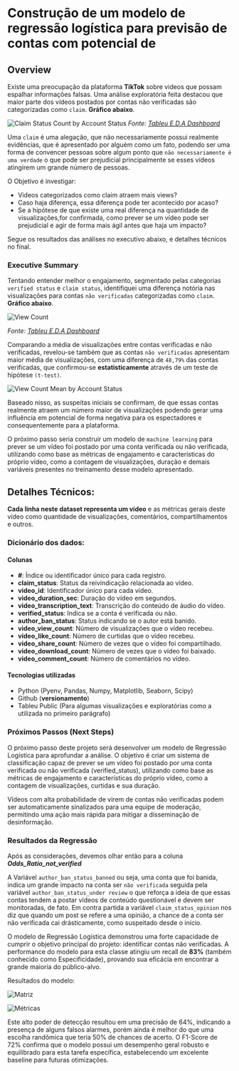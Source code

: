 # Construção de um modelo de regressão logística para previsão de contas com potencial de 

## Overview

Existe uma preocupação da plataforma **TikTok** sobre videos que possam espalhar informações falsas.
Uma análise exploratória feita destacou que maior parte dos vídeos postados por contas não verificadas são categorizadas como `claim`. **Gráfico abaixo**.

![Claim Status Count by Account Status](ClaimStatusCountbyAccountStatus.png)
_Fonte: [Tableu E.D.A Dashboard](https://public.tableau.com/app/profile/bruno5659/viz/TikTokCapstoneProject-E_D_A/Story1#1)_

Uma `claim` é uma alegação, que não necessariamente possui realmente evidências, que é apresentado por alguém como um fato, podendo ser uma forma de convencer pessoas sobre algum ponto que `não necessariamente é uma verdade` o que pode ser prejudicial principalmente se esses vídeos atingirem um grande número de pessoas.

O Objetivo é investigar:

* Videos categorizados como claim atraem mais views?
* Caso haja diferença, essa diferença pode ter acontecido por acaso?
* Se a hipótese de que existe uma real diferença na quantidade de visualizações,for confirmada, como prever se um vídeo pode ser prejudicial e agir de forma mais ágil antes que haja um impacto?

Segue os resultados das análises no executivo abaixo, e detalhes técnicos no final.

### Executive Summary

Tentando entender melhor o engajamento, segmentado pelas categorias `verified status` e `claim status`, identifiquei uma diferença notória nas visualizações para contas `não verificadas` categorizadas como `claim`. **Gráfico abaixo**.

![View Count](ViewCountByVerifiedStatus.png)

_Fonte: [Tableu E.D.A Dashboard](https://public.tableau.com/app/profile/bruno5659/viz/TikTokCapstoneProject-E_D_A/Story1#1)_


Comparando a média de visualizações entre contas verificadas e não verificadas, revelou-se também que as contas `não verificadas` apresentam maior média de visualizações, com uma diferença de `48,79%` das contas verificadas, que confirmou-se **estatisticamente** através de um teste de hipótese `(t-test)`.

![View Count Mean by Account Status](Mean_View_Count.png)

Baseado nisso, as suspeitas iniciais se confirmam, de que essas contas realmente atraem um número maior de visualizações podendo gerar uma influência em potencial de forma negativa para os espectadores e consequentemente para a plataforma.

O próximo passo seria construir um modelo de `machine learning` para prever se um vídeo foi postado por uma conta verificada ou não verificada, utilizando como base as métricas de engajamento e características do próprio vídeo, como a contagem de visualizações, duração e demais variáveis presentes no treinamento desse modelo apresentado.



## Detalhes Técnicos:

**Cada linha neste dataset representa um vídeo** e as métricas gerais deste vídeo como quantidade de visualizações, comentários, compartilhamentos e outros.

### Dicionário dos dados:

#### Colunas

- **#**: Índice ou identificador único para cada registro.
- **claim_status**: Status da reivindicação relacionada ao vídeo.
- **video_id**: Identificador único para cada vídeo.
- **video_duration_sec**: Duração do vídeo em segundos.
- **video_transcription_text**: Transcrição do conteúdo de áudio do vídeo.
- **verified_status**: Indica se a conta é verificada ou não.
- **author_ban_status**: Status indicando se o autor está banido.
- **video_view_count**: Número de visualizações que o vídeo recebeu.
- **video_like_count**: Número de curtidas que o vídeo recebeu.
- **video_share_count**: Número de vezes que o vídeo foi compartilhado.
- **video_download_count**: Número de vezes que o vídeo foi baixado.
- **video_comment_count**: Número de comentários no vídeo.

#### Tecnologias utilizadas

* Python (Pyenv, Pandas, Numpy, Matplotlib, Seaborn, Scipy)
* Github (**versionamento**)
* Tableu Public (Para algumas visualizações e exploratórias como a utilizada no primeiro parágrafo)


### Próximos Passos (Next Steps)

O próximo passo deste projeto será desenvolver um modelo de Regressão Logística para aprofundar a análise. O objetivo é criar um sistema de classificação capaz de prever se um vídeo foi postado por uma conta verificada ou não verificada (verified_status), utilizando como base as métricas de engajamento e características do próprio vídeo, como a contagem de visualizações, curtidas e sua duração.

Vídeos com alta probabilidade de virem de contas não verificadas podem ser automaticamente sinalizados para uma equipe de moderação, permitindo uma ação mais rápida para mitigar a disseminação de desinformação.

### Resultados da Regressão

Após as considerações, devemos olhar então para a coluna **_Odds_Ratio_not_verified_**

A Variável `author_ban_status_banned` ou seja, uma conta que foi banida, indica um grande impacto na conta ser `não verificada` seguida pela variável `author_ban_status_under review` o que reforça a ideia de que essas contas tendem a postar vídeos de conteúdo questionável e devem ser monitoradas, de fato. Em contra partida a variável `claim_status_opinion` nos diz que quando um post se refere a uma opinião, a chance de a conta ser não verificada cai drásticamente, como suspeitado desde o início.

O modelo de Regressão Logística demonstrou uma forte capacidade de cumprir o objetivo principal do projeto: identificar contas não verificadas. A performance do modelo para esta classe atingiu um recall de **83%** (também conhecido como Especificidade), provando sua eficácia em encontrar a grande maioria do público-alvo. 

Resultados do modelo:

![Matriz](ConfusionMatrix.png)

![Métricas](RegressionMetrics.png)


Este alto poder de detecção resultou em uma precisão de 64%, indicando a presença de alguns falsos alarmes, porém ainda é melhor do que uma escolha randômica que teria 50% de chances de acerto. O F1-Score de 72% confirma que o modelo possui um desempenho geral robusto e equilibrado para esta tarefa específica, estabelecendo um excelente baseline para futuras otimizações.